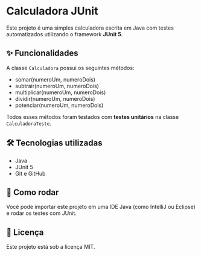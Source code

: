 # Calculadora JUnit

Este projeto é uma simples calculadora escrita em Java com testes automatizados utilizando o framework **JUnit 5**.

## ✨ Funcionalidades

A classe `Calculadora` possui os seguintes métodos:
- somar(numeroUm, numeroDois)
- subtrair(numeroUm, numeroDois)
- multiplicar(numeroUm, numeroDois)
- dividir(numeroUm, numeroDois)
- potenciar(numeroUm, numeroDois)

Todos esses métodos foram testados com **testes unitários** na classe `CalculadoraTeste`.

## 🛠 Tecnologias utilizadas

- Java
- JUnit 5
- Git e GitHub

## 🚀 Como rodar

Você pode importar este projeto em uma IDE Java (como IntelliJ ou Eclipse) e rodar os testes com JUnit.

## 📄 Licença

Este projeto está sob a licença MIT.
